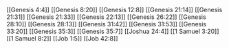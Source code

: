 [[Genesis 4:4]]
[[Genesis 8:20]]
[[Genesis 12:8]]
[[Genesis 21:14]]
[[Genesis 21:31]]
[[Genesis 21:33]]
[[Genesis 22:13]]
[[Genesis 26:22]]
[[Genesis 28:10]]
[[Genesis 28:13]]
[[Genesis 31:42]]
[[Genesis 31:53]]
[[Genesis 33:20]]
[[Genesis 35:3]]
[[Genesis 35:7]]
[[Joshua 24:4]]
[[1 Samuel 3:20]]
[[1 Samuel 8:2]]
[[Job 1:5]]
[[Job 42:8]]
